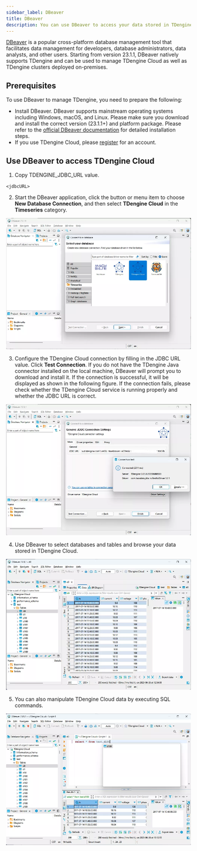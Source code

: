 ```yaml
---
sidebar_label: DBeaver
title: DBeaver
description: You can use DBeaver to access your data stored in TDengine and TDengine Cloud.
---
```


[DBeaver](https://dbeaver.io/) is a popular cross-platform database management tool that facilitates data management for developers, database administrators, data analysts, and other users. Starting from version 23.1.1, DBeaver natively supports TDengine and can be used to manage TDengine Cloud as well as TDengine clusters deployed on-premises.

## Prerequisites

To use DBeaver to manage TDengine, you need to prepare the following:

- Install DBeaver. DBeaver supports mainstream operating systems including Windows, macOS, and Linux. Please make sure you download and install the correct version (23.1.1+) and platform package. Please refer to the [official DBeaver documentation](https://github.com/dbeaver/dbeaver/wiki/Installation) for detailed installation steps.
- If you use TDengine Cloud, please [register](https://cloud.tdengine.com/) for an account.

## Use DBeaver to access TDengine Cloud

1. Copy TDENGINE_JDBC_URL value.

```
<jdbcURL>
```

2. Start the DBeaver application, click the button or menu item to choose **New Database Connection**, and then select **TDengine Cloud** in the **Timeseries** category.

 ![Connect TDengine Cloud with DBeaver](./dbeaver/dbeaver-connect-tdengine-cloud-en.webp)

3. Configure the TDengine Cloud connection by filling in the JDBC URL value. Click **Test Connection**. If you do not have the TDengine Java connector installed on the local machine, DBeaver will prompt you to download and install it. If the connection is successful, it will be displayed as shown in the following figure. If the connection fails, please check whether the TDengine Cloud service is running properly and whether the JDBC URL is correct.

 ![Configure the TDengine Cloud connection](./dbeaver/dbeaver-connect-tdengine-cloud-test-en.webp)

4. Use DBeaver to select databases and tables and browse your data stored in TDengine Cloud.

 ![Browse TDengine Cloud data with DBeaver](./dbeaver/dbeaver-browse-data-cloud-en.webp)

5. You can also manipulate TDengine Cloud data by executing SQL commands.

 ![Use SQL commands to manipulate TDengine Cloud data in DBeaver](./dbeaver/dbeaver-sql-execution-cloud-en.webp)
